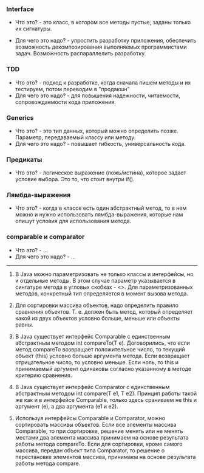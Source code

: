 ### Interface
- Что это? - это класс, в котором все методы пустые, заданы только их сигнатуры.

- Для чего это надо? - упростить разработку приложения, обеспечить возможность декомпозирования 
выполняемых программистами задач. Возможность распараллелить разработку.

### TDD
- Что это? - подход к разработке, когда сначала пишем методы и их тестируем, потом переводим в 
"продакшн"
- Для чего это надо? - для повышения надежности, читаемости, сопровождаемости кода приложения. 

### Generics
- Что это? - это тип данных, который можно определить позже. Параметр, передаваемый классу 
или методу.
- Для чего это надо? - повышает гибкость, универсальность кода.

### Предикаты 
- Что это? - логическое выражение (ложь/истина), которое задает условие выбора. Это то,
что стоит внутри if().

### Лямбда-выражения
- Что это? - когда в классе есть один абстрактный метод, то в нем можно и нужно 
использовать лямбда-выражения, которые нам опишут условия для использования метода.

### comparable и comparator
- Что это? - ...
- Для чего это надо? - ...

__________________________

1. В Java можно параметризовать не только классы и интерфейсы, но и отдельные методы. 
В этом случае параметр указывается в сингатуре метода в угловых скобках - <>. 
Для параметризованных методов, конкретный тип определяется в момент вызова метода.

2. Для сортировки массива объектов, надо определить правило сравнения объектов. 
Т. е. должен быть метод, который определяет какой из двух объектов условно больше, меньше или объекты равны.

3. В Java существует интерфейс Comparable<T> с единственным абстрактным методом int compareTo(T e). 
Договорились, что если метод compareTo возвращает положительное число, то текущий объект (this) 
условно больше аргумента метода. Если возвращает отрицательное число, то условно меньше. 
Если ноль, то this и принимаемый аргумент одинаковы согласно указанному в методе критерию сравнения.

4. В Java существует интерфейс Comparator<T> с единственным абстрактным методом int compare(T e1, T e2). 
Принцип работы такой же как и в интерфейсе Comparable, только здесь сраниваем не this и аргумент (е), 
а два аргумента (е1 и е2). 

5. Используя интерфейсы Comparable и Comparator, можно сортировать массивы объектов. 
Если все элементы массива Comparable, то при сортировке, решение менять или не менять 
местами два элемента массива принимаем на основе результата работы метода compareTo. 
Если для сортировки, кроме самого массива, передан объект типа Comparator, то решение о 
перестановке элементов массива, принимаем на основе результата работы метода compare.